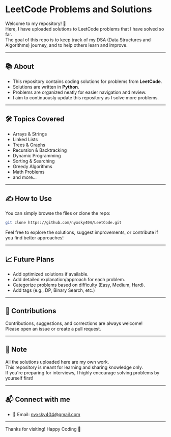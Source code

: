 # LeetCode Problems and Solutions

Welcome to my repository! 👋  
Here, I have uploaded solutions to LeetCode problems that I have solved so far.  
The goal of this repo is to keep track of my DSA (Data Structures and Algorithms) journey, and to help others learn and improve.

---

## 📚 About

- This repository contains coding solutions for problems from **LeetCode**.
- Solutions are written in **Python**.
- Problems are organized neatly for easier navigation and review.
- I aim to continuously update this repository as I solve more problems.

---

## 🛠️ Topics Covered

- Arrays & Strings
- Linked Lists
- Trees & Graphs
- Recursion & Backtracking
- Dynamic Programming
- Sorting & Searching
- Greedy Algorithms
- Math Problems
- and more...

---

## ✍️ How to Use

You can simply browse the files or clone the repo:

```bash
git clone https://github.com/nyxsky404/LeetCode.git
```
Feel free to explore the solutions, suggest improvements, or contribute if you find better approaches!

---

## 📈 Future Plans

- Add optimized solutions if available.
- Add detailed explanation/approach for each problem.
- Categorize problems based on difficulty (Easy, Medium, Hard).
- Add tags (e.g., DP, Binary Search, etc.)

---

## 🤝 Contributions

Contributions, suggestions, and corrections are always welcome!  
Please open an issue or create a pull request.

---

## 📢 Note

All the solutions uploaded here are my own work.  
This repository is meant for learning and sharing knowledge only.  
If you're preparing for interviews, I highly encourage solving problems by yourself first!

---

## 📬 Connect with me

- 📧 Email: [nyxsky404@gmail.com](mailto:nyxsky404@gmail.com)

---

Thanks for visiting! Happy Coding 🚀
